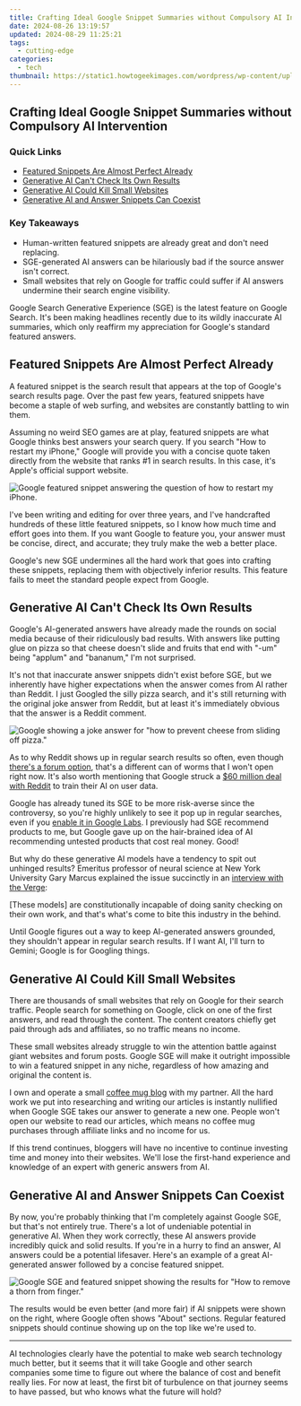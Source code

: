 ```yaml
---
title: Crafting Ideal Google Snippet Summaries without Compulsory AI Intervention
date: 2024-08-26 13:19:57
updated: 2024-08-29 11:25:21
tags:
  - cutting-edge
categories:
  - tech
thumbnail: https://static1.howtogeekimages.com/wordpress/wp-content/uploads/2023/12/shutterstock_2385991203.jpg
---
```


## Crafting Ideal Google Snippet Summaries without Compulsory AI Intervention

### Quick Links

* [Featured Snippets Are Almost Perfect Already](https://screen-mirror.techidaily.com/in-2024-how-to-screen-mirroring-google-pixel-7a-to-pc-drfone-by-drfone-android/)
* [Generative AI Can't Check Its Own Results](https://tech-hub.techidaily.com/discover-exceptional-artifice-intelligence-based-search-systems-tailored-for-seamless-internet-queries/)
* [Generative AI Could Kill Small Websites](https://hardware-tips.techidaily.com/mastering-technology-with-expert-tips-from-tom/)
* [Generative AI and Answer Snippets Can Coexist](https://article-tips.techidaily.com/top-11-kid-friendly-waterproof-vlog-cameras-for-newbies-for-2024/)

### Key Takeaways

* Human-written featured snippets are already great and don't need replacing.
* SGE-generated AI answers can be hilariously bad if the source answer isn't correct.
* Small websites that rely on Google for traffic could suffer if AI answers undermine their search engine visibility.

 Google Search Generative Experience (SGE) is the latest feature on Google Search. It's been making headlines recently due to its wildly inaccurate AI summaries, which only reaffirm my appreciation for Google's standard featured answers.

##  Featured Snippets Are Almost Perfect Already

 A featured snippet is the search result that appears at the top of Google's search results page. Over the past few years, featured snippets have become a staple of web surfing, and websites are constantly battling to win them.

 Assuming no weird SEO games are at play, featured snippets are what Google thinks best answers your search query. If you search "How to restart my iPhone," Google will provide you with a concise quote taken directly from the website that ranks #1 in search results. In this case, it's Apple's official support website.

![Google featured snippet answering the question of how to restart my iPhone.](https://static1.howtogeekimages.com/wordpress/wp-content/uploads/2024/06/applum.png) 

 I've been writing and editing for over three years, and I've handcrafted hundreds of these little featured snippets, so I know how much time and effort goes into them. If you want Google to feature you, your answer must be concise, direct, and accurate; they truly make the web a better place.

 Google's new SGE undermines all the hard work that goes into crafting these snippets, replacing them with objectively inferior results. This feature fails to meet the standard people expect from Google.

##  Generative AI Can't Check Its Own Results

 Google's AI-generated answers have already made the rounds on social media because of their ridiculously bad results. With answers like putting glue on pizza so that cheese doesn't slide and fruits that end with "-um" being "applum" and "bananum," I'm not surprised.

 It's not that inaccurate answer snippets didn't exist before SGE, but we inherently have higher expectations when the answer comes from AI rather than Reddit. I just Googled the silly pizza search, and it's still returning with the original joke answer from Reddit, but at least it's immediately obvious that the answer is a Reddit comment.

![Google showing a joke answer for "how to prevent cheese from sliding off pizza."](https://static1.howtogeekimages.com/wordpress/wp-content/uploads/2024/06/pizzaum-1.png) 

 As to why Reddit shows up in regular search results so often, even though [there's a forum option](https://some-approaches.techidaily.com/updated-unraveling-virtual-physical-coexistence-what-is-mixed-reality/), that's a different can of worms that I won't open right now. It's also worth mentioning that Google struck a [$60 million deal with Reddit](https://www.theverge.com/2024/2/22/24080165/google-reddit-ai-training-data) to train their AI on user data.

 Google has already tuned its SGE to be more risk-averse since the controversy, so you're highly unlikely to see it pop up in regular searches, even if you [enable it in Google Labs](https://fox-cloud.techidaily.com/2024-approved-powering-up-your-action-footage-one-gadget-at-a-time/). I previously had SGE recommend products to me, but Google gave up on the hair-brained idea of AI recommending untested products that cost real money. Good!

 But why do these generative AI models have a tendency to spit out unhinged results? Emeritus professor of neural science at New York University Gary Marcus explained the issue succinctly in an [interview with the Verge](https://www.theverge.com/2024/5/24/24164119/google-ai-overview-mistakes-search-race-openai):

 \[These models\] are constitutionally incapable of doing sanity checking on their own work, and that's what's come to bite this industry in the behind.

 Until Google figures out a way to keep AI-generated answers grounded, they shouldn't appear in regular search results. If I want AI, I'll turn to Gemini; Google is for Googling things.

##  Generative AI Could Kill Small Websites

 There are thousands of small websites that rely on Google for their search traffic. People search for something on Google, click on one of the first answers, and read through the content. The content creators chiefly get paid through ads and affiliates, so no traffic means no income.

 These small websites already struggle to win the attention battle against giant websites and forum posts. Google SGE will make it outright impossible to win a featured snippet in any niche, regardless of how amazing and original the content is.

 I own and operate a small [coffee mug blog](https://coffeemugcollection.com/) with my partner. All the hard work we put into researching and writing our articles is instantly nullified when Google SGE takes our answer to generate a new one. People won't open our website to read our articles, which means no coffee mug purchases through affiliate links and no income for us.

 If this trend continues, bloggers will have no incentive to continue investing time and money into their websites. We'll lose the first-hand experience and knowledge of an expert with generic answers from AI.

##  Generative AI and Answer Snippets Can Coexist

 By now, you're probably thinking that I'm completely against Google SGE, but that's not entirely true. There's a lot of undeniable potential in generative AI. When they work correctly, these AI answers provide incredibly quick and solid results. If you're in a hurry to find an answer, AI answers could be a potential lifesaver. Here's an example of a great AI-generated answer followed by a concise featured snippet.

![Google SGE and featured snippet showing the results for "How to remove a thorn from finger."](https://static1.howtogeekimages.com/wordpress/wp-content/uploads/2024/06/thornum.png) 

 The results would be even better (and more fair) if AI snippets were shown on the right, where Google often shows "About" sections. Regular featured snippets should continue showing up on the top like we're used to.

---

 AI technologies clearly have the potential to make web search technology much better, but it seems that it will take Google and other search companies some time to figure out where the balance of cost and benefit really lies. For now at least, the first bit of turbulence on that journey seems to have passed, but who knows what the future will hold?

<ins class="adsbygoogle"
     style="display:block"
     data-ad-format="autorelaxed"
     data-ad-client="ca-pub-7571918770474297"
     data-ad-slot="1223367746"></ins>



<ins class="adsbygoogle"
     style="display:block"
     data-ad-client="ca-pub-7571918770474297"
     data-ad-slot="8358498916"
     data-ad-format="auto"
     data-full-width-responsive="true"></ins>
